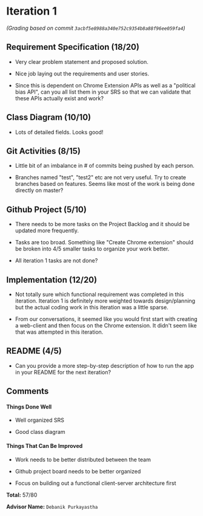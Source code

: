 # Iteration 1

_(Grading based on commit `3acbf5e8988a340e752c9354b8a88f96ee059fa4`)_

## Requirement Specification (18/20)

- Very clear problem statement and proposed solution.

- Nice job laying out the requirements and user stories.

- Since this is dependent on Chrome Extension APIs as well as a "political bias API", can you all list them in your SRS so that we can validate that these APIs actually exist and work?

## Class Diagram (10/10)

- Lots of detailed fields. Looks good!

## Git Activities (8/15)

- Little bit of an imbalance in # of commits being pushed by each person.

- Branches named "test", "test2" etc are not very useful. Try to create branches based on features. Seems like most of the work is being done directly on master?

## Github Project (5/10)

- There needs to be more tasks on the Project Backlog and it should be updated more frequently. 

- Tasks are too broad. Something like "Create Chrome extension" should be broken into 4/5 smaller tasks to organize your work better.

- All iteration 1 tasks are not done?

## Implementation (12/20)

- Not totally sure which functional requirement was completed in this iteration. Iteration 1 is definitely more weighted towards design/planning but the actual coding work in this iteration was a little sparse.

- From our conversations, it seemed like you would first start with creating a web-client and then focus on the Chrome extension. It didn't seem like that was attempted in this iteration.

## README (4/5)

- Can you provide a more step-by-step description of how to run the app in your README for the next iteration?

## Comments

#### Things Done Well

- Well organized SRS

- Good class diagram

#### Things That Can Be Improved

- Work needs to be better distributed between the team

- Github project board needs to be better organized

- Focus on building out a functional client-server architecture first

**Total:** 57/80

**Advisor Name:** `Debanik Purkayastha`
